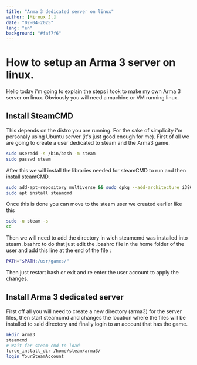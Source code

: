 ```yaml
---
title: "Arma 3 dedicated server on linux"
author: [Miroux J.]
date: "02-04-2025"
lang: "en"
background: "#faf7f6"
---
```


# How to setup an Arma 3 server on linux.

Hello today i'm going to explain the steps i took to make my own Arma 3 server on linux.
Obviously you will need a machine or VM running linux.

## Install SteamCMD

This depends on the distro you are running. For the sake of simplicity i'm personaly using Ubuntu server (it's just good enough for me).
First of all we are going to create a user dedicated to steam and the Arma3 game.
```bash
sudo useradd -s /bin/bash -m steam
sudo passwd steam
```
After this we will install the libraries needed for steamCMD to run and then install steamCMD.
```bash
sudo add-apt-repository multiverse && sudo dpkg --add-architecture i386 && sudo apt update
sudo apt install steamcmd
```
Once this is done you can move to the steam user we created earlier like this
```bash
sudo -u steam -s
cd
```
Then we will need to add the directory in wich steamcmd was installed into steam .bashrc
to do that just edit the .bashrc file in the home folder of the user and add this line at the end of the file :
```bash
PATH="$PATH:/usr/games/"
```
Then just restart bash or exit and re enter the user account to apply the changes.

## Install Arma 3 dedicated server

First off all you will need to create a new directory (arma3) for the server files, 
then start steamcmd and changes the location where the files will be installed to said directory and finally login to an account that has the game.
```bash
mkdir arma3
steamcmd
# Wait for steam cmd to load
force_install_dir /home/steam/arma3/
login YourSteamAccount
```
